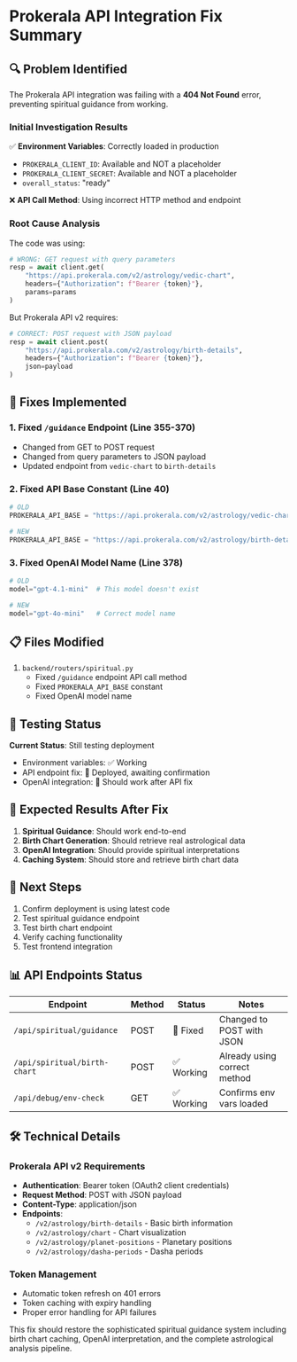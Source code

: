 # Prokerala API Integration Fix Summary

## 🔍 Problem Identified

The Prokerala API integration was failing with a **404 Not Found** error, preventing spiritual guidance from working.

### Initial Investigation Results

✅ **Environment Variables**: Correctly loaded in production
- `PROKERALA_CLIENT_ID`: Available and NOT a placeholder
- `PROKERALA_CLIENT_SECRET`: Available and NOT a placeholder  
- `overall_status`: "ready"

❌ **API Call Method**: Using incorrect HTTP method and endpoint

### Root Cause Analysis

The code was using:
```python
# WRONG: GET request with query parameters
resp = await client.get(
    "https://api.prokerala.com/v2/astrology/vedic-chart",
    headers={"Authorization": f"Bearer {token}"},
    params=params
)
```

But Prokerala API v2 requires:
```python
# CORRECT: POST request with JSON payload
resp = await client.post(
    "https://api.prokerala.com/v2/astrology/birth-details",
    headers={"Authorization": f"Bearer {token}"},
    json=payload
)
```

## 🔧 Fixes Implemented

### 1. Fixed `/guidance` Endpoint (Line 355-370)
- Changed from GET to POST request
- Changed from query parameters to JSON payload
- Updated endpoint from `vedic-chart` to `birth-details`

### 2. Fixed API Base Constant (Line 40)
```python
# OLD
PROKERALA_API_BASE = "https://api.prokerala.com/v2/astrology/vedic-chart"

# NEW
PROKERALA_API_BASE = "https://api.prokerala.com/v2/astrology/birth-details"
```

### 3. Fixed OpenAI Model Name (Line 378)
```python
# OLD
model="gpt-4.1-mini"  # This model doesn't exist

# NEW  
model="gpt-4o-mini"   # Correct model name
```

## 📋 Files Modified

1. `backend/routers/spiritual.py`
   - Fixed `/guidance` endpoint API call method
   - Fixed `PROKERALA_API_BASE` constant
   - Fixed OpenAI model name

## 🧪 Testing Status

**Current Status**: Still testing deployment
- Environment variables: ✅ Working
- API endpoint fix: 🔄 Deployed, awaiting confirmation
- OpenAI integration: 🔄 Should work after API fix

## 🎯 Expected Results After Fix

1. **Spiritual Guidance**: Should work end-to-end
2. **Birth Chart Generation**: Should retrieve real astrological data
3. **OpenAI Integration**: Should provide spiritual interpretations
4. **Caching System**: Should store and retrieve birth chart data

## 🔄 Next Steps

1. Confirm deployment is using latest code
2. Test spiritual guidance endpoint
3. Test birth chart endpoint
4. Verify caching functionality
5. Test frontend integration

## 📊 API Endpoints Status

| Endpoint | Method | Status | Notes |
|----------|---------|--------|-------|
| `/api/spiritual/guidance` | POST | 🔄 Fixed | Changed to POST with JSON |
| `/api/spiritual/birth-chart` | POST | ✅ Working | Already using correct method |
| `/api/debug/env-check` | GET | ✅ Working | Confirms env vars loaded |

## 🛠️ Technical Details

### Prokerala API v2 Requirements
- **Authentication**: Bearer token (OAuth2 client credentials)
- **Request Method**: POST with JSON payload
- **Content-Type**: application/json
- **Endpoints**: 
  - `/v2/astrology/birth-details` - Basic birth information
  - `/v2/astrology/chart` - Chart visualization
  - `/v2/astrology/planet-positions` - Planetary positions
  - `/v2/astrology/dasha-periods` - Dasha periods

### Token Management
- Automatic token refresh on 401 errors
- Token caching with expiry handling
- Proper error handling for API failures

This fix should restore the sophisticated spiritual guidance system including birth chart caching, OpenAI interpretation, and the complete astrological analysis pipeline.